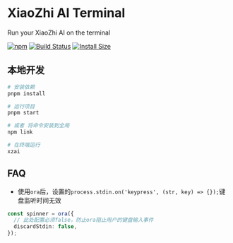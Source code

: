 # XiaoZhi AI Terminal
Run your XiaoZhi AI on the terminal

[![npm][npm]][npm-url]
[![Build Status][build-status]][build-status-url]
[![Install Size][size]][size-url]

<!-- Badges -->

[npm]: https://img.shields.io/npm/v/@sobird/xiaozhi.svg
[npm-url]: https://www.npmjs.com/package/@sobird/xiaozhi
[build-status]: https://img.shields.io/github/actions/workflow/status/sobird/xiaozhi/release-please.yml?label=CI&logo=github
[build-status-url]: https://github.com/sobird/xiaozhi/actions
[size]: https://packagephobia.com/badge?p=@sobird/xiaozhi
[size-url]: https://packagephobia.com/result?p=@sobird/xiaozhi

## 本地开发
```sh
# 安装依赖
pnpm install

# 运行项目
pnpm start

# 或者 将命令安装到全局
npm link

# 在终端运行
xzai
```

## FAQ

* 使用`ora`后，设置的`process.stdin.on('keypress', (str, key) => {});`键盘监听时间无效
```ts
const spinner = ora({
  // 此处配置必须false，防止ora阻止用户的键盘输入事件
  discardStdin: false,
});
```